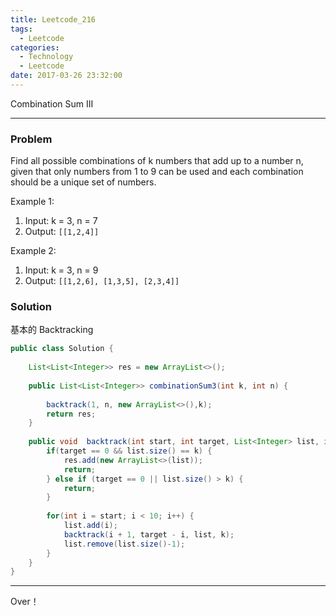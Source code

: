 ```yaml
---
title: Leetcode_216
tags:
  - Leetcode
categories:
  - Technology
  - Leetcode
date: 2017-03-26 23:32:00
---
```

Combination Sum III
<!-- more -->

***

### Problem
Find all possible combinations of k numbers that add up to a number n, given that only numbers from 1 to 9 can be used and each combination should be a unique set of numbers.

Example 1:
1. Input: k = 3, n = 7
2. Output:
    `[[1,2,4]]`

Example 2:
1. Input: k = 3, n = 9
2. Output:
    `[[1,2,6], [1,3,5], [2,3,4]]`


### Solution
基本的 Backtracking

``` java
public class Solution {
    
    List<List<Integer>> res = new ArrayList<>();
    
    public List<List<Integer>> combinationSum3(int k, int n) {
        
        backtrack(1, n, new ArrayList<>(),k);
        return res;
    }
    
    public void  backtrack(int start, int target, List<Integer> list, int k) {
        if(target == 0 && list.size() == k) {
            res.add(new ArrayList<>(list));
            return;
        } else if (target == 0 || list.size() > k) {
            return;
        }
        
        for(int i = start; i < 10; i++) {
            list.add(i);
            backtrack(i + 1, target - i, list, k);
            list.remove(list.size()-1);
        }
    }
}
```


*** 

Over！










































